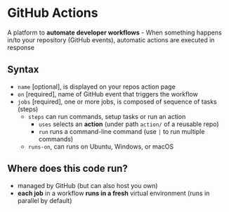 # GitHub Actions
A platform to **automate developer workflows**
    - When something happens in/to your repository (GitHub events), automatic actions are executed in response

## Syntax
* `name` [optional], is displayed on your repos action page
* `on` [required], name of GitHub event that triggers the workflow
* `jobs` [required], one or more jobs, is composed of sequence of tasks (steps)
    - `steps` can run commands, setup tasks or run an action
        - `uses` selects an **action** (under path `action/` of a reusable repo)
        - `run` runs a command-line command (use `|` to run multiple commands)
    - `runs-on`, can runs on Ubuntu, Windows, or macOS

## Where does this code run?
* managed by GitHub (but can also host you own)
* **each job** in a workflow **runs in a fresh** virtual environment (runs in parallel by default)
